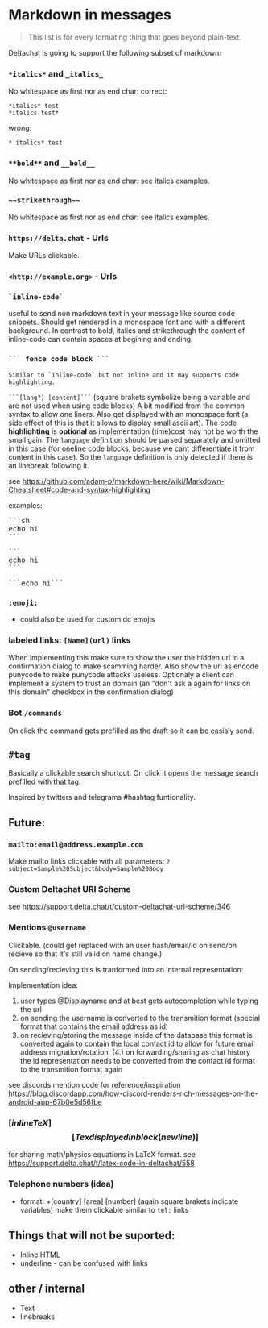 # Markdown in messages

> This list is for every formating thing that goes beyond plain-text.

Deltachat is going to support the following subset of markdown:

### `*italics*` and `_italics_`

No whitespace as first nor as end char:
correct:

```
*italics* test
*italics test*
```

wrong:

```
* italics* test
```

### `**bold**` and `__bold__`

No whitespace as first nor as end char: see italics examples.

### `~~strikethrough~~`

No whitespace as first nor as end char: see italics examples.

### `https://delta.chat` - Urls

Make URLs clickable.

### `<http://example.org>` - Urls

### `` `inline-code` ``

useful to send non markdown text in your message like source code snippets.
Should get rendered in a monospace font and with a different background.
In contrast to bold, italics and strikethrough the content of inline-code can contain spaces at begining and ending.

### ` ``` fence code block ``` `

```
Similar to `inline-code` but not inline and it may supports code highlighting.
```

` ```[lang?] [content]``` ` (square brakets symbolize being a variable and are not used when using code blocks)
A bit modified from the common syntax to allow one liners.
Also get displayed with an monospace font (a side effect of this is that it allows to display small ascii art).
The code **highlighting** is **optional** as implementation (time)cost
may not be worth the small gain.
The `language` definition should be parsed separately and omitted in this case (for oneline code blocks, because we cant differentiate it from content in this case).
So the `language` definition is only detected if there is an linebreak following it.

see https://github.com/adam-p/markdown-here/wiki/Markdown-Cheatsheet#code-and-syntax-highlighting

examples:

<pre>```sh
echo hi
```</pre>
<pre>```
echo hi
```</pre>
<pre>```echo hi```</pre>


### `:emoji:`

- could also be used for custom dc emojis

### labeled links: `[Name](url)` links

When implementing this make sure to show the user the hidden url in a confirmation dialog to make scamming harder.
Also show the url as encode punycode to make punycode attacks useless.
Optionaly a client can implement a system to trust an domain (an "don't ask a again for links on this domain" checkbox in the confirmation dialog)

### Bot `/commands`

On click the command gets prefilled as the draft so it can be easialy send.

## `#tag`

Basically a clickable search shortcut. On click it opens the message search prefilled with that tag.

Inspired by twitters and telegrams #hashtag funtionality.

## Future:

### `mailto:email@address.example.com`

Make mailto links clickable with all parameters: `?subject=Sample%20Subject&body=Sample%20Body`

### Custom Deltachat URI Scheme

see https://support.delta.chat/t/custom-deltachat-url-scheme/346

### Mentions `@username`

Clickable. (could get replaced with an user hash/email/id on send/on recieve so that it's still valid on name change.)

On sending/recieving this is tranformed into an internal representation:

Implementation idea:

1. user types @Displayname and at best gets autocompletion while typing the url
2. on sending the username is converted to the transmition format (special format that contains the email address as id)
3. on recieving/storing the message inside of the database this format is converted again to contain the local contact id to allow for future email address migration/rotation.
   (4.) on forwarding/sharing as chat history the id representation needs to be converted from the contact id format to the transmition format again

see discords mention code for reference/inspiration https://blog.discordapp.com/how-discord-renders-rich-messages-on-the-android-app-67b0e5d56fbe

### $[inline TeX]$ $$[Tex displayed in block(new line)]$$

for sharing math/physics equations in LaTeX format.
see https://support.delta.chat/t/latex-code-in-deltachat/558

### Telephone numbers (idea)
- format: +[country] [area] [number] (again square brakets indicate variables)
make them clickable similar to `tel:` links

## Things that will not be suported:

- Inline HTML
- underline - can be confused with links

## other / internal

- Text
- linebreaks
